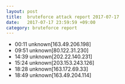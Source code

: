 ```yaml
---
layout: post
title:  bruteforce attack report 2017-07-17
date:   2017-07-17 23:59:59 +09:00
category: bruteforce report
---
```


* 00:11 unknown[163.49.206.198]
* 09:51 unknown[80.122.31.230]
* 14:39 unknown[202.22.140.231]
* 15:24 unknown[203.153.243.126]
* 18:28 unknown[163.172.69.33]
* 18:49 unknown[163.49.204.114]
